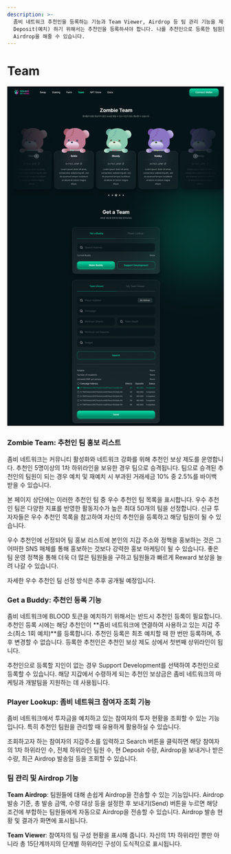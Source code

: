 ```yaml
---
description: >-
  좀비 네트워크 추천인을 등록하는 기능과 Team Viewer, Airdrop 등 팀 관리 기능을 제공합니다. BLOOD 토큰을
  Deposit(예치) 하기 위해서는 추천인을 등록하셔야 합니다. 나를 추천인으로 등록한 팀원들에 대해 정보를 조회하고, 그들에게
  Airdrop을 해줄 수 있습니다.
---
```


# Team

![](../.gitbook/assets/Team.png)

### Zombie Team: 추천인 팀 홍보 리스트&#x20;

좀비 네트워크는 커뮤니티 활성화와 네트워크 강화를 위해 추천인 보상 제도를 운영합니다. 추천인 5명이상의 1차 하위라인을 보유한 경우 팀으로 승격됩니다. 팀으로 승격된 추천인의 팀원이 되는 경우 예치 및 재예치 시 부과된 거래세금 10% 중 2.5%를 바이백 받을 수 있습니다.

본 페이지 상단에는 이러한 추천인 팀 중 우수 추천인 팀 목록을 표시합니다. 우수 추천인 팀은 다양한 지표를 반영한 활동지수가 높은 최대 50개의 팀을 선정합니다. 신규 투자자들은 우수 추천인 목록을 참고하여 자신의 추천인을 등록하고 해당 팀원이 될 수 있습니다.

우수 추천인에 선정되어 팀 홍보 리스트에 본인의 지갑 주소와 정책을 홍보하는 것은 그 어떠한 SNS 매체를 통해 홍보하는 것보다 강력한 홍보 마케팅이 될 수 있습니다. 좋은 팀 운영 정책을 통해 더욱 더 많은 팀원들을 구하고 팀원들과 빠르게 Reward 보상을 늘려 나갈 수 있습니다.

자세한 우수 추천인 팀 선정 방식은 추후 공개될 예정입니다.

### Get a Buddy: 추천인 등록 기능

좀비 네트워크에 BLOOD 토큰을 예치하기 위해서는 반드시 추천인 등록이 필요합니다. 추천인 등록 시에는 해당 추천인이 **좀비 네트워크에 연결하여 사용하고 있는 지갑 주소(최소 1회 예치)**를 등록합니다. 추천인 등록은 최초 예치할 때 한 번만 등록하며, 추후 변경할 수 없습니다. 등록한 추천인은 추천인 보상 제도 상에서 첫번째 상위라인이 됩니다.

추천인으로 등록할 지인이 없는 경우 Support Development를 선택하여 추천인으로 등록할 수 있습니다. 해당 지갑에서 수령하게 되는 추천인 보상금은 좀비 네트워크의 마케팅과 개발팀을 지원하는 데 사용됩니다.

### Player Lookup: 좀비 네트워크 참여자 조회 기능

좀비 네트워크에서 투자금을 예치하고 있는 참여자의 투자 현황을 조회할 수 있는 기능입니다. 특히 추천인 팀원을 관리할 때 유용하게 활용하실 수 있습니다.

조회하고자 하는 참여자의 지갑주소를 입력하고 Search 버튼을 클릭하면 해당 참여자의 1차 하위라인 수, 전체 하위라인 팀원 수, 현 Deposit 수량, Airdrop을 보내거나 받은 수량, 최근 Airdrop 발송일 등을 조회할 수 있습니다.

### 팀 관리 및 Airdrop 기능

**Team Airdrop**: 팀원들에 대해 손쉽게 Airdrop을 전송할 수 있는 기능입니다. Airdrop 발송 기준, 총 발송 금액, 수령 대상 등을 설정한 후 보내기(Send) 버튼을 누르면 해당 조건에 부합하는 팀원들에게 자동으로 Airdrop을 전송할 수 있습니다. Airdrop 발송 현황 및 결과가 화면에 표시됩니다.

**Team Viewer**: 참여자의 팀 구성 현황을 표시해 줍니다. 자신의 1차 하위라인 뿐만 아니라 총 15단계까지의 단계별 하위라인 구성이 도식적으로 표시됩니다.
